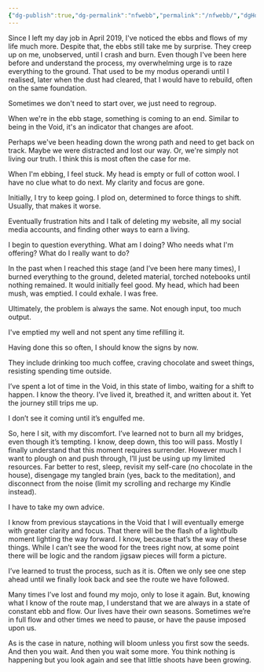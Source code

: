 ```yaml
---
{"dg-publish":true,"dg-permalink":"nfwebb","permalink":"/nfwebb/","dgHomeLink":true,"dgPassFrontmatter":false}
---
```



Since I left my day job in April 2019, I've noticed the ebbs and flows of my life much more. Despite that, the ebbs still take me by surprise. They creep up on me, unobserved, until I crash and burn. Even though I've been here before and understand the process, my overwhelming urge is to raze everything to the ground. That used to be my modus operandi until I realised, later when the dust had cleared, that I would have to rebuild, often on the same foundation.

Sometimes we don't need to start over, we just need to regroup. 

When we're in the ebb stage, something is coming to an end. Similar to being in the Void, it's an indicator that changes are afoot.

Perhaps we've been heading down the wrong path and need to get back on track. Maybe we were distracted and lost our way. Or, we're simply not living our truth. I think this is most often the case for me.

When I'm ebbing, I feel stuck. My head is empty or full of cotton wool. I have no clue what to do next. My clarity and focus are gone. 

Initially, I try to keep going. I plod on, determined to force things to shift. Usually, that makes it worse.

Eventually frustration hits and I talk of deleting my website, all my social media accounts, and finding other ways to earn a living. 

I begin to question everything. What am I doing? Who needs what I'm offering? What do I really want to do?

In the past when I reached this stage (and I’ve been here many times), I burned everything to the ground, deleted material, torched notebooks until nothing remained. It would initially feel good. My head, which had been mush, was emptied. I could exhale. I was free.

Ultimately, the problem is always the same. Not enough input, too much output.

I've emptied my well and not spent any time refilling it.

Having done this so often, I should know the signs by now. 

They include drinking too much coffee, craving chocolate and sweet things, resisting spending time outside.

I’ve spent a lot of time in the Void, in this state of limbo, waiting for a shift to happen. I know the theory. I’ve lived it, breathed it, and written about it. Yet the journey still trips me up.

I don’t see it coming until it’s engulfed me.

So, here I sit, with my discomfort. I’ve learned not to burn all my bridges, even though it’s tempting. I know, deep down, this too will pass. Mostly I finally understand that this moment requires surrender. However much I want to plough on and push through, I’ll just be using up my limited resources. Far better to rest, sleep, revisit my self-care (no chocolate in the house), disengage my tangled brain (yes, back to the meditation), and disconnect from the noise (limit my scrolling and recharge my Kindle instead).

I have to take my own advice.

I know from previous staycations in the Void that I will eventually emerge with greater clarity and focus. That there will be the flash of a lightbulb moment lighting the way forward. I know, because that’s the way of these things. While I can’t see the wood for the trees right now, at some point there will be logic and the random jigsaw pieces will form a picture.

I’ve learned to trust the process, such as it is. Often we only see one step ahead until we finally look back and see the route we have followed.

Many times I’ve lost and found my mojo, only to lose it again. But, knowing what I know of the route map, I understand that we are always in a state of constant ebb and flow. Our lives have their own seasons. Sometimes we’re in full flow and other times we need to pause, or have the pause imposed upon us.

As is the case in nature, nothing will bloom unless you first sow the seeds. And then you wait. And then you wait some more. You think nothing is happening but you look again and see that little shoots have been growing.